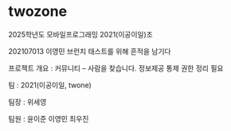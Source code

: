 # twozone
2025학년도 모바일프로그래밍 2021(이공이일)조

202107013 이영민 브런치 태스트를 위해 흔적을 남기다

프로젝트 개요 : 커뮤니티 – 사람을 찾습니다. 정보제공 통제 권한 정리 필요

팀 : 2021(이공이일, twone)

팀장 : 위세영

팀원 : 윤이준 이영민 최우진
